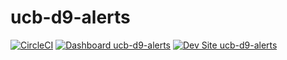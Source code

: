 # ucb-d9-alerts

[![CircleCI](https://circleci.com/gh/tirazel/ucb-d9-alerts.svg?style=shield)](https://circleci.com/gh/tirazel/ucb-d9-alerts)
[![Dashboard ucb-d9-alerts](https://img.shields.io/badge/dashboard-ucb_d9_alerts-yellow.svg)](https://dashboard.pantheon.io/sites/5066a667-712b-4652-b330-d854550eefaa#dev/code)
[![Dev Site ucb-d9-alerts](https://img.shields.io/badge/site-ucb_d9_alerts-blue.svg)](http://dev-ucb-d9-alerts.pantheonsite.io/)